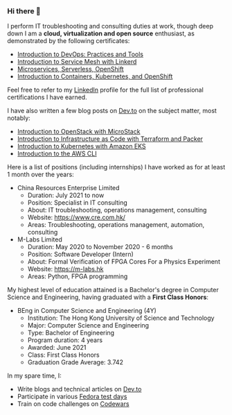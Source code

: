 ### Hi there 👋

I perform IT troubleshooting and consulting duties at work, though deep down I am a **cloud, virtualization and open source** enthusiast, as demonstrated by the following certificates:

- [Introduction to DevOps: Practices and Tools](https://credentials.edx.org/credentials/2b8f2137548b4d9abe0d4a1c9d6799ec/)
- [Introduction to Service Mesh with Linkerd](https://courses.edx.org/certificates/0f47aa15aa394de7b9efae516f94b51f)
- [Microservices, Serverless, OpenShift](https://courses.edx.org/certificates/74e3c18cdfdf4558bd9c79ea25430a20)
- [Introduction to Containers, Kubernetes, and OpenShift](https://courses.edx.org/certificates/538f7533ef0c49e1be0555c7ccb40de1)

Feel free to refer to my [LinkedIn](https://www.linkedin.com/in/donaldsebleung/) profile for the full list of professional certifications I have earned.

I have also written a few blog posts on [Dev.to](https://dev.to) on the subject matter, most notably:

- [Introduction to OpenStack with MicroStack](https://dev.to/donaldsebleung/introduction-to-openstack-with-microstack-1f5j)
- [Introduction to Infrastructure as Code with Terraform and Packer](https://dev.to/donaldsebleung/introduction-to-infrastructure-as-code-with-terraform-and-packer-10cl)
- [Introduction to Kubernetes with Amazon EKS](https://dev.to/donaldsebleung/introduction-to-kubernetes-with-amazon-eks-1nj6)
- [Introduction to the AWS CLI](https://dev.to/donaldsebleung/introduction-to-the-aws-cli-e6o)

Here is a list of positions (including internships) I have worked as for at least 1 month over the years:

- China Resources Enterprise Limited
  - Duration: July 2021 to now
  - Position: Specialist in IT consulting
  - About: IT troubleshooting, operations management, consulting
  - Website: https://www.cre.com.hk/
  - Areas: Troubleshooting, operations management, automation, consulting
- M-Labs Limited
  - Duration: May 2020 to November 2020 - 6 months
  - Position: Software Developer (Intern)
  - About: Formal Verification of FPGA Cores For a Physics Experiment
  - Website: https://m-labs.hk
  - Areas: Python, FPGA programming

My highest level of education attained is a Bachelor's degree in Computer Science and Engineering, having graduated with a **First Class Honors**:

- BEng in Computer Science and Engineering (4Y)
  - Institution: The Hong Kong University of Science and Technology
  - Major: Computer Science and Engineering
  - Type: Bachelor of Engineering
  - Program duration: 4 years
  - Awarded: June 2021
  - Class: First Class Honors
  - Graduation Grade Average: 3.742

In my spare time, I:

- Write blogs and technical articles on [Dev.to](https://dev.to/donaldsebleung)
- Participate in various [Fedora test days](https://badges.fedoraproject.org/user/donaldsebleung)
- Train on code challenges on [Codewars](https://www.codewars.com/users/donaldsebleung)

<!--
**DonaldKellett/DonaldKellett** is a ✨ _special_ ✨ repository because its `README.md` (this file) appears on your GitHub profile.

Here are some ideas to get you started:

- 🔭 I’m currently working on ...
- 🌱 I’m currently learning ...
- 👯 I’m looking to collaborate on ...
- 🤔 I’m looking for help with ...
- 💬 Ask me about ...
- 📫 How to reach me: ...
- 😄 Pronouns: ...
- ⚡ Fun fact: ...
-->
